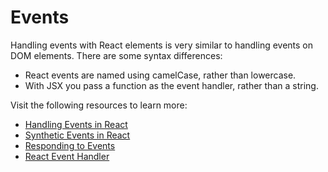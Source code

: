# Events

Handling events with React elements is very similar to handling events on DOM elements. There are some syntax differences:

* React events are named using camelCase, rather than lowercase.
* With JSX you pass a function as the event handler, rather than a string.

Visit the following resources to learn more:

- [Handling Events in React](https://reactjs.org/docs/handling-events.html)
- [Synthetic Events in React](https://reactjs.org/docs/events.html)
- [Responding to Events](https://react.dev/learn/responding-to-events)
- [React Event Handler](https://www.robinwieruch.de/react-event-handler/)
